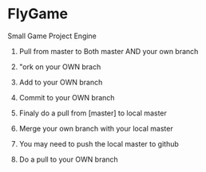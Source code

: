 FlyGame
=======

Small Game Project Engine


1. Pull from master to Both master AND your own branch
2. "ork on your OWN brach
3. Add to your OWN branch
4. Commit to your OWN branch

5. Finaly do a pull from [master] to local master
6. Merge your own branch with your local master
7. You may need to push the local master to github
8. Do a pull to your OWN branch
